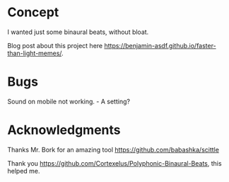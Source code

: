 # Concept
I wanted just some binaural beats, without bloat.

Blog post about this project here https://benjamin-asdf.github.io/faster-than-light-memes/.

# Bugs

Sound on mobile not working. - A setting?

# Acknowledgments

Thanks Mr. Bork for an amazing tool https://github.com/babashka/scittle

Thank you https://github.com/Cortexelus/Polyphonic-Binaural-Beats,
this helped me.
